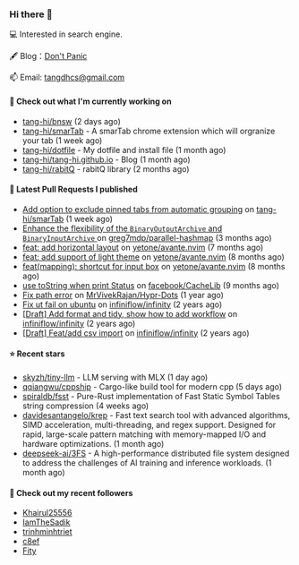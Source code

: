 ### Hi there 👋

💻 Interested in search engine.

🖋 Blog：[Don't Panic](https://tangdh.life)

📫 Email: [tangdhcs@gmail.com](mailto:tangdhcs@gmail.com)

#### 👷 Check out what I'm currently working on

- [tang-hi/bnsw](https://github.com/tang-hi/bnsw) (2 days ago)
- [tang-hi/smarTab](https://github.com/tang-hi/smarTab) - A smarTab chrome extension which will orgranize your tab (1 week ago)
- [tang-hi/dotfile](https://github.com/tang-hi/dotfile) - My dotfile and install file (1 month ago)
- [tang-hi/tang-hi.github.io](https://github.com/tang-hi/tang-hi.github.io) - Blog (1 month ago)
- [tang-hi/rabitQ](https://github.com/tang-hi/rabitQ) - rabitQ library (2 months ago)

#### 🔨 Latest Pull Requests I published

- [Add option to exclude pinned tabs from automatic grouping](https://github.com/tang-hi/smarTab/pull/2) on [tang-hi/smarTab](https://github.com/tang-hi/smarTab) (1 week ago)
- [Enhance the flexibility of the `BinaryOutputArchive` and `BinaryInputArchive` ](https://github.com/greg7mdp/parallel-hashmap/pull/267) on [greg7mdp/parallel-hashmap](https://github.com/greg7mdp/parallel-hashmap) (3 months ago)
- [feat: add horizontal layout](https://github.com/yetone/avante.nvim/pull/420) on [yetone/avante.nvim](https://github.com/yetone/avante.nvim) (7 months ago)
- [feat: add support of light theme](https://github.com/yetone/avante.nvim/pull/195) on [yetone/avante.nvim](https://github.com/yetone/avante.nvim) (8 months ago)
- [feat(mapping): shortcut for input box](https://github.com/yetone/avante.nvim/pull/194) on [yetone/avante.nvim](https://github.com/yetone/avante.nvim) (8 months ago)
- [use toString when print Status](https://github.com/facebook/CacheLib/pull/328) on [facebook/CacheLib](https://github.com/facebook/CacheLib) (9 months ago)
- [Fix path error](https://github.com/MrVivekRajan/Hypr-Dots/pull/2) on [MrVivekRajan/Hypr-Dots](https://github.com/MrVivekRajan/Hypr-Dots) (1 year ago)
- [Fix ut fail on ubuntu](https://github.com/infiniflow/infinity/pull/45) on [infiniflow/infinity](https://github.com/infiniflow/infinity) (2 years ago)
- [[Draft] Add format and tidy, show how to add workflow](https://github.com/infiniflow/infinity/pull/44) on [infiniflow/infinity](https://github.com/infiniflow/infinity) (2 years ago)
- [[Draft] Feat/add csv import](https://github.com/infiniflow/infinity/pull/15) on [infiniflow/infinity](https://github.com/infiniflow/infinity) (2 years ago)

#### ⭐ Recent stars

- [skyzh/tiny-llm](https://github.com/skyzh/tiny-llm) - LLM serving with MLX (1 day ago)
- [qqiangwu/cppship](https://github.com/qqiangwu/cppship) - Cargo-like build tool for modern cpp (5 days ago)
- [spiraldb/fsst](https://github.com/spiraldb/fsst) - Pure-Rust implementation of Fast Static Symbol Tables string compression (4 weeks ago)
- [davidesantangelo/krep](https://github.com/davidesantangelo/krep) - Fast text search tool with advanced algorithms, SIMD acceleration, multi-threading, and regex support. Designed for rapid, large-scale pattern matching with memory-mapped I/O and hardware optimizations. (1 month ago)
- [deepseek-ai/3FS](https://github.com/deepseek-ai/3FS) -  A high-performance distributed file system designed to address the challenges of AI training and inference workloads.  (1 month ago)

#### 👯 Check out my recent followers

- [Khairul25556](https://github.com/Khairul25556)
- [IamTheSadik](https://github.com/IamTheSadik)
- [trinhminhtriet](https://github.com/trinhminhtriet)
- [c8ef](https://github.com/c8ef)
- [Fity](https://github.com/Fity)

